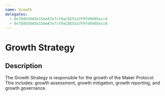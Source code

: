 ```yaml
---
name: Growth
delegates:
  - 0x7Ddb50A5b15AeA7e7cf9aC8E55a7F9fd9d05ecc6
  - 0x7Ddb50A5b15AeA7e7cf9aC8E55a7F9fd9d05ecc6
---
```


# Growth Strategy

## Description

The Growth Strategy is responsible for the growth of the Maker Protocol. This includes: growth assessment, growth mitigation, growth reporting, and growth governance.